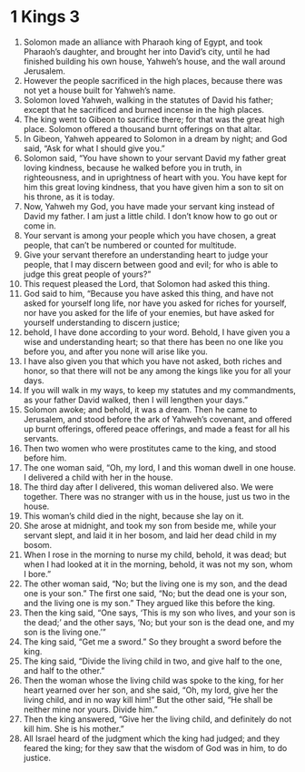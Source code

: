 ﻿
# 1 Kings 3
1. Solomon made an alliance with Pharaoh king of Egypt, and took Pharaoh’s daughter, and brought her into David’s city, until he had finished building his own house, Yahweh’s house, and the wall around Jerusalem. 
2. However the people sacrificed in the high places, because there was not yet a house built for Yahweh’s name. 
3. Solomon loved Yahweh, walking in the statutes of David his father; except that he sacrificed and burned incense in the high places. 
4. The king went to Gibeon to sacrifice there; for that was the great high place. Solomon offered a thousand burnt offerings on that altar. 
5. In Gibeon, Yahweh appeared to Solomon in a dream by night; and God said, “Ask for what I should give you.” 
6. Solomon said, “You have shown to your servant David my father great loving kindness, because he walked before you in truth, in righteousness, and in uprightness of heart with you. You have kept for him this great loving kindness, that you have given him a son to sit on his throne, as it is today. 
7. Now, Yahweh my God, you have made your servant king instead of David my father. I am just a little child. I don’t know how to go out or come in. 
8. Your servant is among your people which you have chosen, a great people, that can’t be numbered or counted for multitude. 
9. Give your servant therefore an understanding heart to judge your people, that I may discern between good and evil; for who is able to judge this great people of yours?” 
10. This request pleased the Lord, that Solomon had asked this thing. 
11. God said to him, “Because you have asked this thing, and have not asked for yourself long life, nor have you asked for riches for yourself, nor have you asked for the life of your enemies, but have asked for yourself understanding to discern justice; 
12. behold, I have done according to your word. Behold, I have given you a wise and understanding heart; so that there has been no one like you before you, and after you none will arise like you. 
13. I have also given you that which you have not asked, both riches and honor, so that there will not be any among the kings like you for all your days. 
14. If you will walk in my ways, to keep my statutes and my commandments, as your father David walked, then I will lengthen your days.” 
15. Solomon awoke; and behold, it was a dream. Then he came to Jerusalem, and stood before the ark of Yahweh’s covenant, and offered up burnt offerings, offered peace offerings, and made a feast for all his servants. 
16. Then two women who were prostitutes came to the king, and stood before him. 
17. The one woman said, “Oh, my lord, I and this woman dwell in one house. I delivered a child with her in the house. 
18. The third day after I delivered, this woman delivered also. We were together. There was no stranger with us in the house, just us two in the house. 
19. This woman’s child died in the night, because she lay on it. 
20. She arose at midnight, and took my son from beside me, while your servant slept, and laid it in her bosom, and laid her dead child in my bosom. 
21. When I rose in the morning to nurse my child, behold, it was dead; but when I had looked at it in the morning, behold, it was not my son, whom I bore.” 
22. The other woman said, “No; but the living one is my son, and the dead one is your son.” The first one said, “No; but the dead one is your son, and the living one is my son.” They argued like this before the king. 
23. Then the king said, “One says, ‘This is my son who lives, and your son is the dead;’ and the other says, ‘No; but your son is the dead one, and my son is the living one.’” 
24. The king said, “Get me a sword.” So they brought a sword before the king. 
25. The king said, “Divide the living child in two, and give half to the one, and half to the other.” 
26. Then the woman whose the living child was spoke to the king, for her heart yearned over her son, and she said, “Oh, my lord, give her the living child, and in no way kill him!” But the other said, “He shall be neither mine nor yours. Divide him.” 
27. Then the king answered, “Give her the living child, and definitely do not kill him. She is his mother.” 
28. All Israel heard of the judgment which the king had judged; and they feared the king; for they saw that the wisdom of God was in him, to do justice. 
